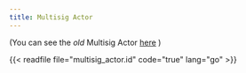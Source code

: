 ```yaml
---
title: Multisig Actor
---
```


(You can see the _old_ Multisig Actor [here](docs/systems/filecoin_token/multisig/multisig_actor_old) )

{{< readfile file="multisig_actor.id" code="true" lang="go" >}}
